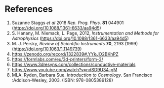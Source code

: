 # References

1. Suzanne Staggs _et al_ 2018 _Rep. Prog. Phys._ **81** 044901 (https://doi.org/10.1088/1361-6633/aa94d5)
2. S. Hanany, M. Niemack, L. Page, 2012, _Instrumentation and Methods for Astrophysics_ (https://doi.org/10.1088/1361-6633/aa94d5)
3. M. J. Persky, _Review of Scientific Instruments_ **70**, 2193 (1999) (https://doi.org/10.1063/1.1149739)
4. https://zenodo.org/record/1322839#.YYkJO2BKhPZ
5. https://formlabs.com/eu/3d-printers/form-3/
6. https://www.3dresyns.com/collections/conductive-materials
7. https://www.youtube.com/watch?v=ndSD9U34-gM
8. MLA. Ryden, Barbara Sue. _Introduction to Cosmology_. San Francisco :Addison-Wesley, 2003. (ISBN: 978-0805389128)
